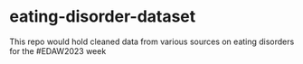 # eating-disorder-dataset
This repo would hold cleaned data from various sources on eating disorders for the #EDAW2023 week 
